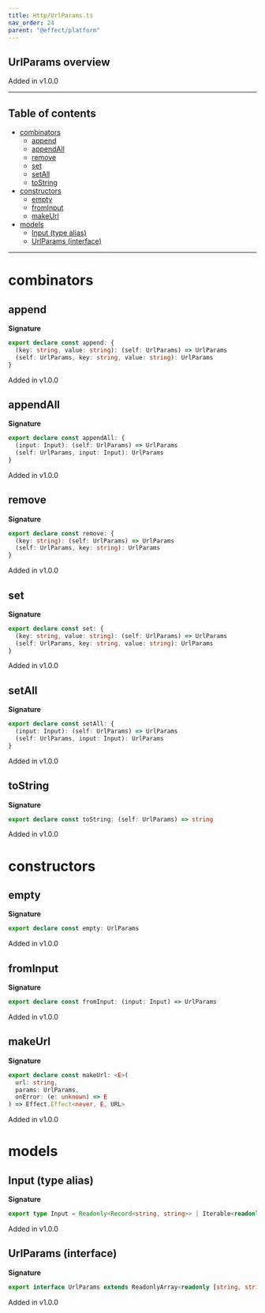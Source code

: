 ```yaml
---
title: Http/UrlParams.ts
nav_order: 24
parent: "@effect/platform"
---
```


## UrlParams overview

Added in v1.0.0

---

<h2 class="text-delta">Table of contents</h2>

- [combinators](#combinators)
  - [append](#append)
  - [appendAll](#appendall)
  - [remove](#remove)
  - [set](#set)
  - [setAll](#setall)
  - [toString](#tostring)
- [constructors](#constructors)
  - [empty](#empty)
  - [fromInput](#frominput)
  - [makeUrl](#makeurl)
- [models](#models)
  - [Input (type alias)](#input-type-alias)
  - [UrlParams (interface)](#urlparams-interface)

---

# combinators

## append

**Signature**

```ts
export declare const append: {
  (key: string, value: string): (self: UrlParams) => UrlParams
  (self: UrlParams, key: string, value: string): UrlParams
}
```

Added in v1.0.0

## appendAll

**Signature**

```ts
export declare const appendAll: {
  (input: Input): (self: UrlParams) => UrlParams
  (self: UrlParams, input: Input): UrlParams
}
```

Added in v1.0.0

## remove

**Signature**

```ts
export declare const remove: {
  (key: string): (self: UrlParams) => UrlParams
  (self: UrlParams, key: string): UrlParams
}
```

Added in v1.0.0

## set

**Signature**

```ts
export declare const set: {
  (key: string, value: string): (self: UrlParams) => UrlParams
  (self: UrlParams, key: string, value: string): UrlParams
}
```

Added in v1.0.0

## setAll

**Signature**

```ts
export declare const setAll: {
  (input: Input): (self: UrlParams) => UrlParams
  (self: UrlParams, input: Input): UrlParams
}
```

Added in v1.0.0

## toString

**Signature**

```ts
export declare const toString: (self: UrlParams) => string
```

Added in v1.0.0

# constructors

## empty

**Signature**

```ts
export declare const empty: UrlParams
```

Added in v1.0.0

## fromInput

**Signature**

```ts
export declare const fromInput: (input: Input) => UrlParams
```

Added in v1.0.0

## makeUrl

**Signature**

```ts
export declare const makeUrl: <E>(
  url: string,
  params: UrlParams,
  onError: (e: unknown) => E
) => Effect.Effect<never, E, URL>
```

Added in v1.0.0

# models

## Input (type alias)

**Signature**

```ts
export type Input = Readonly<Record<string, string>> | Iterable<readonly [string, string]> | URLSearchParams
```

Added in v1.0.0

## UrlParams (interface)

**Signature**

```ts
export interface UrlParams extends ReadonlyArray<readonly [string, string]> {}
```

Added in v1.0.0
